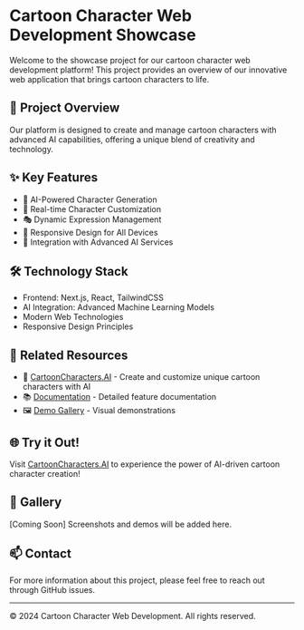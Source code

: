 # Cartoon Character Web Development Showcase

Welcome to the showcase project for our cartoon character web development platform! This project provides an overview of our innovative web application that brings cartoon characters to life.

## 🌟 Project Overview

Our platform is designed to create and manage cartoon characters with advanced AI capabilities, offering a unique blend of creativity and technology.

## ✨ Key Features

- 🎨 AI-Powered Character Generation
- 🔄 Real-time Character Customization
- 🎭 Dynamic Expression Management
- 📱 Responsive Design for All Devices
- 🤖 Integration with Advanced AI Services

## 🛠️ Technology Stack

- Frontend: Next.js, React, TailwindCSS
- AI Integration: Advanced Machine Learning Models
- Modern Web Technologies
- Responsive Design Principles

## 🔗 Related Resources

- 🎨 [CartoonCharacters.AI](https://cartooncharacters.ai) - Create and customize unique cartoon characters with AI
- 📚 [Documentation](./docs) - Detailed feature documentation
- 🖼️ [Demo Gallery](./demo) - Visual demonstrations

## 🌐 Try it Out!

Visit [CartoonCharacters.AI](https://cartooncharacters.ai) to experience the power of AI-driven cartoon character creation!

## 📸 Gallery

[Coming Soon] Screenshots and demos will be added here.

## 📫 Contact

For more information about this project, please feel free to reach out through GitHub issues.

---

© 2024 Cartoon Character Web Development. All rights reserved.
